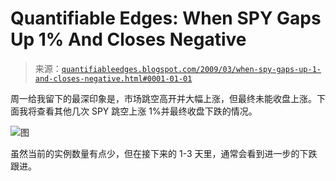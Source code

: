 <!--yml

类别：未分类

日期：2024-05-18 13:25:32

-->

# Quantifiable Edges: When SPY Gaps Up 1% And Closes Negative

> 来源：[`quantifiableedges.blogspot.com/2009/03/when-spy-gaps-up-1-and-closes-negative.html#0001-01-01`](http://quantifiableedges.blogspot.com/2009/03/when-spy-gaps-up-1-and-closes-negative.html#0001-01-01)

周一给我留下的最深印象是，市场跳空高开并大幅上涨，但最终未能收盘上涨。下面我将查看其他几次 SPY 跳空上涨 1%并最终收盘下跌的情况。

![图](https://blogger.googleusercontent.com/img/b/R29vZ2xl/AVvXsEjryFTSNNTbetWn2EEA0hvqiuM-VCGosbTE-4xSt_x9Ya8aa_ySMoRD025ASLyDvCRzor0AauiVBzNnkgp7zNg_HatT9WDnxB1NHqaDB8ra8VmYi5ob8ig_lhvwqukCt0KCn0npJ9mEHRs/s1600-h/2009-3-17+png.PNG)

虽然当前的实例数量有点少，但在接下来的 1-3 天里，通常会看到进一步的下跌跟进。
